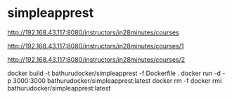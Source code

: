 # simpleapprest

http://192.168.43.117:8080/instructors/in28minutes/courses

http://192.168.43.117:8080/instructors/in28minutes/courses/1

http://192.168.43.117:8080/instructors/in28minutes/courses/2


docker build -t bathurudocker/simpleapprest -f Dockerfile .
docker run -d -p 3000:3000 bathurudocker/simpleapprest:latest
docker rm -f
docker rmi bathurudocker/simpleapprest:latest
